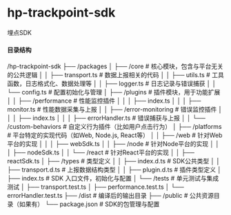 # hp-trackpoint-sdk
埋点SDK

#### 目录结构

/hp-trackpoint-sdk
├── /packages
│   ├── /core                    # 核心模块，包含与平台无关的公共逻辑
│   │   ├── transport.ts          # 数据上报相关的代码
│   │   ├── utils.ts              # 工具函数，日志格式化、数据处理等
│   │   ├── logger.ts             # 日志记录与错误捕获
│   │   └── config.ts             # 配置初始化与管理
│   ├── /plugins                  # 插件模块，用于功能扩展
│   │   ├── /performance          # 性能监控插件
│   │   │   ├── index.ts
│   │   │   ├── monitor.ts        # 性能数据采集与上报
│   │   ├── /error-monitoring     # 错误监控插件
│   │   │   ├── index.ts
│   │   │   ├── errorHandler.ts   # 错误捕获与上报
│   │   └── /custom-behaviors    # 自定义行为插件（比如用户点击行为）
│   ├── /platforms                # 平台特定的实现代码（如Web, Node.js, React等）
│   │   ├── /web                  # 针对Web平台的实现
│   │   │   ├── webSdk.ts
│   │   ├── /node                 # 针对Node平台的实现
│   │   │   ├── nodeSdk.ts
│   │   └── /react                # 针对React平台的实现
│   │       ├── reactSdk.ts
│   ├── /types                    # 类型定义
│   │   ├── index.d.ts            # SDK公共类型
│   │   ├── transport.d.ts        # 上报数据结构类型
│   │   ├── plugin.d.ts           # 插件类型定义
│   ├── index.ts                  # SDK 入口文件，初始化与配置
│   └── /tests                    # 单元测试与集成测试
│       ├── transport.test.ts
│       ├── performance.test.ts
│       └── errorHandler.test.ts
├── /dist                         # 编译后的输出目录
├── /public                       # 公共资源目录（如果有）
└── package.json                  # SDK的包管理与配置
